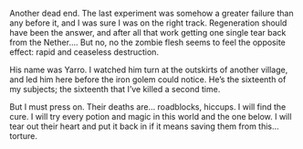 Another dead end. The last experiment was somehow a greater failure than any before it, and I was sure I was on the right track. Regeneration should have been the answer, and after all that work getting one single tear back from the Nether…. But no, no the zombie flesh seems to feel the opposite effect: rapid and ceaseless destruction.


His name was Yarro. I watched him turn at the outskirts of another village, and led him here before the iron golem could notice. He’s the sixteenth of my subjects; the sixteenth that I’ve killed a second time.

But I must press on. Their deaths are… roadblocks, hiccups. I will find the cure. I will try every potion and magic in this world and the one below. I will tear out their heart and put it back in if it means saving them from this… torture.
